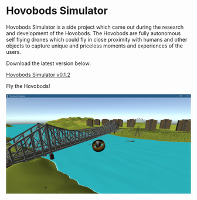 # Hovobods Simulator
Hovobods Simulator is a side project which came out during the research and development of the Hovobods. The Hovobods are fully autonomous self flying drones which could fly in close proximity with humans and other objects to capture unique and priceless moments and experiences of the users. 

Download the latest version below:

[Hovobods Simulator v0.1.2](https://github.com/dexterai-lab/hovobods-simulator/releases/download/v0.1.2/Hovobods.Simulator.v0.1.2.zip)

Fly the Hovobods!

![alt text](https://github.com/dexterai-lab/hovobods-simulator/blob/master/Screenshots/HovobodsSim.png?raw=true)

